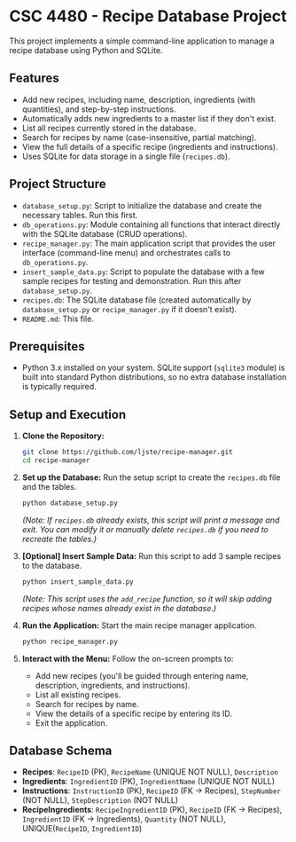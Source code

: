 # CSC 4480 - Recipe Database Project

This project implements a simple command-line application to manage a recipe database using Python and SQLite.

## Features

* Add new recipes, including name, description, ingredients (with quantities), and step-by-step instructions.
* Automatically adds new ingredients to a master list if they don't exist.
* List all recipes currently stored in the database.
* Search for recipes by name (case-insensitive, partial matching).
* View the full details of a specific recipe (ingredients and instructions).
* Uses SQLite for data storage in a single file (`recipes.db`).

## Project Structure

* `database_setup.py`: Script to initialize the database and create the necessary tables. Run this first.
* `db_operations.py`: Module containing all functions that interact directly with the SQLite database (CRUD operations).
* `recipe_manager.py`: The main application script that provides the user interface (command-line menu) and orchestrates calls to `db_operations.py`.
* `insert_sample_data.py`: Script to populate the database with a few sample recipes for testing and demonstration. Run this after `database_setup.py`.
* `recipes.db`: The SQLite database file (created automatically by `database_setup.py` or `recipe_manager.py` if it doesn't exist).
* `README.md`: This file.

## Prerequisites

* Python 3.x installed on your system. SQLite support (`sqlite3` module) is built into standard Python distributions, so no extra database installation is typically required.

## Setup and Execution

1.  **Clone the Repository:**
    ```bash
    git clone https://github.com/ljste/recipe-manager.git
    cd recipe-manager
    ```

2.  **Set up the Database:**
    Run the setup script to create the `recipes.db` file and the tables.
    ```bash
    python database_setup.py
    ```
    *(Note: If `recipes.db` already exists, this script will print a message and exit. You can modify it or manually delete `recipes.db` if you need to recreate the tables.)*

3.  **[Optional] Insert Sample Data:**
    Run this script to add 3 sample recipes to the database.
    ```bash
    python insert_sample_data.py
    ```
    *(Note: This script uses the `add_recipe` function, so it will skip adding recipes whose names already exist in the database.)*

4.  **Run the Application:**
    Start the main recipe manager application.
    ```bash
    python recipe_manager.py
    ```

5.  **Interact with the Menu:**
    Follow the on-screen prompts to:
    * Add new recipes (you'll be guided through entering name, description, ingredients, and instructions).
    * List all existing recipes.
    * Search for recipes by name.
    * View the details of a specific recipe by entering its ID.
    * Exit the application.

## Database Schema

* **Recipes**: `RecipeID` (PK), `RecipeName` (UNIQUE NOT NULL), `Description`
* **Ingredients**: `IngredientID` (PK), `IngredientName` (UNIQUE NOT NULL)
* **Instructions**: `InstructionID` (PK), `RecipeID` (FK -> Recipes), `StepNumber` (NOT NULL), `StepDescription` (NOT NULL)
* **RecipeIngredients**: `RecipeIngredientID` (PK), `RecipeID` (FK -> Recipes), `IngredientID` (FK -> Ingredients), `Quantity` (NOT NULL), UNIQUE(`RecipeID`, `IngredientID`)
